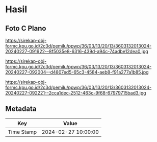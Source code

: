# Hasil

## Foto C Plano

https://sirekap-obj-formc.kpu.go.id/2c3d/pemilu/ppwp/36/03/13/20/13/3603132013024-20240227-091922--8f5035e8-6316-439d-a94c-74adbe12dea0.jpg

https://sirekap-obj-formc.kpu.go.id/2c3d/pemilu/ppwp/36/03/13/20/13/3603132013024-20240227-092004--d4807ed5-65c3-4584-aeb8-f91a277a1b85.jpg

https://sirekap-obj-formc.kpu.go.id/2c3d/pemilu/ppwp/36/03/13/20/13/3603132013024-20240227-092221--2cca1dec-2512-463c-9f68-67979715bad3.jpg


## Metadata

| Key        | Value               |
| ---------- | ------------------- |
| Time Stamp | 2024-02-27 10:00:00 |



